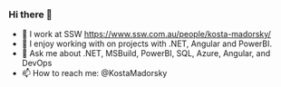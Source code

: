 ### Hi there 👋

* 🔭 I work at SSW https://www.ssw.com.au/people/kosta-madorsky/
* 💼 I enjoy working with on projects with .NET, Angular and PowerBI.
* 💬 Ask me about .NET, MSBuild, PowerBI, SQL, Azure, Angular, and DevOps
* 📫 How to reach me: @KostaMadorsky
